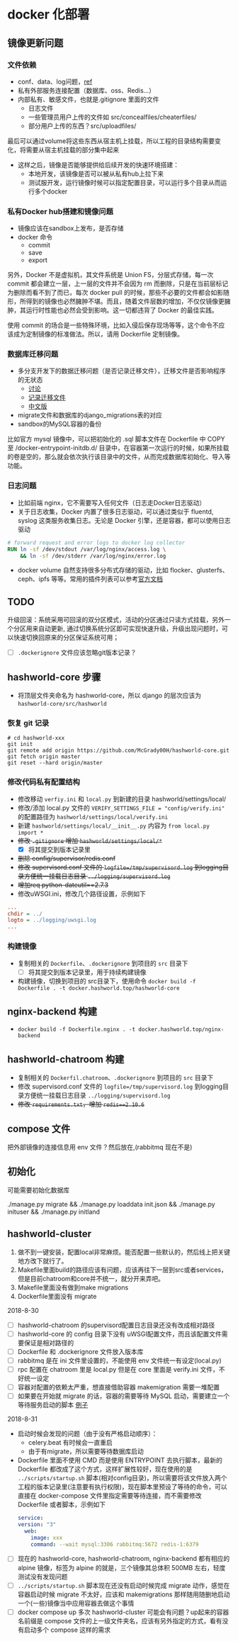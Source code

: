# docker 化部署

## 镜像更新问题

### 文件依赖

- conf、data、log问题，[ref](http://jm.taobao.org/2016/06/08/docker-maintenance/)
- 私有外部服务连接配置（数据库、oss、Redis...）
- 内部私有、敏感文件，也就是.gitignore 里面的文件
    - 日志文件
    - 一些管理员用户上传的文件如 src/concealfiles/cheaterfiles/
    - 部分用户上传的东西？src/uploadfiles/

最后可以通过volume将这些东西从宿主机上挂载，所以工程的目录结构需要变化，将需要从宿主机挂载的部分集中起来

- 这样之后，镜像是否能够提供给后续开发的快速环境搭建：
    - 本地开发，该镜像是否可以被从私有hub上拉下来
    - 测试服开发，运行镜像时候可以指定配置目录，可以运行多个目录从而运行多个docker

### 私有Docker hub搭建和镜像问题

- 镜像应该在sandbox上发布，是否存储
- docker 命令
    - commit
    - save
    - export

另外，Docker 不是虚拟机，其文件系统是 Union FS，分层式存储，每一次 commit 都会建立一层，上一层的文件并不会因为 rm 而删除，只是在当前层标记为删除而看不到了而已，每次 docker pull 的时候，那些不必要的文件都会如影随形，所得到的镜像也必然臃肿不堪。而且，随着文件层数的增加，不仅仅镜像更臃肿，其运行时性能也必然会受到影响。这一切都违背了 Docker 的最佳实践。

使用 commit 的场合是一些特殊环境，比如入侵后保存现场等等，这个命令不应该成为定制镜像的标准做法。所以，请用 Dockerfile 定制镜像。

### 数据库迁移问题

- 多分支开发下的数据迁移问题（是否记录迁移文件），迁移文件是否影响程序的无状态
    - [讨论](https://stackoverflow.com/questions/50274624/django-migrations-and-docker-containers)
    - [记录迁移文件](https://www.algotech.solutions/blog/python/django-migrations-and-how-to-manage-conflicts/)
    - [中文版](https://hexiangyu.me/2016/06/20/django-migrations-and-how-to-manage-conflicts/)
- migrate文件和数据库的django_migrations表的对应
- sandbox的MySQL容器的备份

比如官方 mysql 镜像中，可以把初始化的 .sql 脚本文件在 Dockerfile 中 COPY 至 /docker-entrypoint-initdb.d/ 目录中，在容器第一次运行的时候，如果所挂载的卷是空的，那么就会依次执行该目录中的文件，从而完成数据库初始化、导入等功能。

### 日志问题

- 比如前端 nginx，它不需要写入任何文件（日志走Docker日志驱动）
- 关于日志收集，Docker 内置了很多日志驱动，可以通过类似于 fluentd, syslog 这类服务收集日志。无论是 Docker 引擎，还是容器，都可以使用日志驱动

```dockerfile
# forward request and error logs to docker log collector
RUN ln -sf /dev/stdout /var/log/nginx/access.log \
	&& ln -sf /dev/stderr /var/log/nginx/error.log
```

- docker volume 自然支持很多分布式存储的驱动，比如 flocker、glusterfs、ceph、ipfs 等等。常用的插件列表可以参考[官方文档](https://docs.docker.com/engine/extend/legacy_plugins/#/volume-plugins)

## TODO

升级回滚：系统采用可回滚的双分区模式，活动的分区通过只读方式挂载，另外一个分区用来自动更新, 通过切换系统分区即可实现快速升级，升级出现问题时，可以快速切换回原来的分区保证系统可用；

- [ ] `.dockerignore` 文件应该忽略git版本记录？

## hashworld-core 步骤

- 将顶层文件夹命名为 hashworld-core，所以 django 的层次应该为 `hashworld-core/src/hashworld`

### 恢复 git 记录

```shell
# cd hashworld-xxx
git init
git remote add origin https://github.com/McGrady00H/hashworld-core.git
git fetch origin master
git reset --hard origin/master
```

### 修改代码私有配置结构

- 修改移动 `verfiy.ini` 和 `local.py` 到新建的目录 hashworld/settings/local/
- 修改/添加 local.py 文件的 `VERIFY_SETTINGS_FILE = "config/verify.ini"` 的配置路径为 `hashworld/settings/local/verify.ini`
- 新建 `hashworld/settings/local/__init__.py` 内容为 `from local.py import *`
- ~~修改 `.gitignore` 增加 `hashworld/settings/local/*`~~
    - [x] 将其提交到版本记录里
- ~~删除 config/supervisor/redis.conf~~
- ~~修改 supervisord.conf 文件的 `logfile=/tmp/supervisord.log` 到logging目录方便统一挂载日志目录 `../logging/supervisord.log`~~
- ~~增加req python-dateutil==2.7.3~~
- 修改uWSGI.ini，修改几个路径设置，示例如下

```ini
...
chdir = ../
logto = ../logging/uwsgi.log
...
```

### 构建镜像

- 复制相关的 `Dockerfile`、`.dockerignore` 到项目的 `src` 目录下
    - [ ] 将其提交到版本记录里，用于持续构建镜像
- 构建镜像，切换到项目的 src目录下，使用命令 `docker build -f Dockerfile . -t docker.hashworld.top/hashworld-core`

## nginx-backend 构建

- `docker build -f Dockerfile.nginx . -t docker.hashworld.top/nginx-backend`

## hashworld-chatroom 构建

- 复制相关的 `Dockerfil.chatroom`、`.dockerignore` 到项目的 `src` 目录下
- 修改 supervisord.conf 文件的 `logfile=/tmp/supervisord.log` 到logging目录方便统一挂载日志目录 `../logging/supervisord.log`
- ~~修改 `requirements.txt`，增加 `redis==2.10.6`~~

## compose 文件

把外部镜像的连接信息用 env 文件？然后放在,(rabbitmq 现在不是)

## 初始化

可能需要初始化数据库

./manage.py migrate && ./manage.py loaddata init.json && ./manage.py inituser && ./manage.py initland

## hashworld-cluster

1. 做不到一键安装，配置local非常麻烦。能否配置一些默认的，然后线上把关键地方改下就行了。
2. Makefile里面build的路径应该有问题，应该再往下一层到src或者services，但是目前chatroom和core并不统一，就分开来弄吧。
3. Makefile里面没有做到make migrations
4. Dockerfile里面没有 migrate

2018-8-30

- [ ] hashworld-chatroom 的supervisord配置日志目录还没有改成相对路径
- [ ] hashworld-core 的 config 目录下没有 uWSGI配置文件，而且该配置文件需要保证是相对路径的
- [ ] Dockerfile 和 .dockerignore 文件放入版本库
- [ ] rabbitmq 是在 ini 文件里设置的，不能使用 env 文件统一有设定(local.py)
- [ ] rpc 配置在 chatroom 里是 local.py 但是在 core 里面是 verify.ini 文件，不好统一设定
- [ ] 容器对配置的依赖太严重，想直接借助容器 makemigration 需要一堆配置
- [ ] 如果要在开始就 migrate 的话，容器的需要等待 MySQL 启动，需要建立一个等待服务启动的脚本 [例子](https://docs.docker.com/compose/startup-order/)

2018-8-31

- 启动时候会发现的问题（由于没有严格启动顺序）：
    - celery.beat 有时候会一直重启
    - 由于有migrate，所以需要等待数据库启动
- Dockerfile 里面不使用 CMD 而是使用 ENTRYPOINT 去执行脚本，最新的 Dockerfile 都改成了这个方式，这样扩展性较好，现在使用的是 `../scripts/startup.sh` 脚本(相对config目录)，所以需要将该文件放入两个工程的版本记录里(注意要有执行权限)，现在脚本里预设了等待的命令，可以直接在 docker-compose 文件里指定需要等待连接，而不需要修改 Dockerfile 或者脚本，示例如下
    ```yml
    service:
    version: "3"
      web:
        image: xxx
        command: --wait mysql:3306 rabbitmq:5672 redis-1:6379
    ```
- [ ] 现在的 hashworld-core, hashworld-chatroom, nginx-backend 都有相应的 alpine 镜像，标签为 alpine 的就是，三个镜像其总体积 500MB 左右，轻度测试没有发现问题
- [ ] `../scripts/startup.sh` 脚本现在还没有启动时候完成 migrate 动作，感觉在容器启动时候 migrate 不太好，应该和 makemigrations 那样随用随删地启动一个(一些)镜像当中应用容器去做这个事情
- [ ] docker compose up 多次 hashworld-cluster 可能会有问题？up起来的容器名前缀是 compose 文件的上一级文件夹名，应该有另外指定的方式，看有没有启动多个 compose 这样的需求
